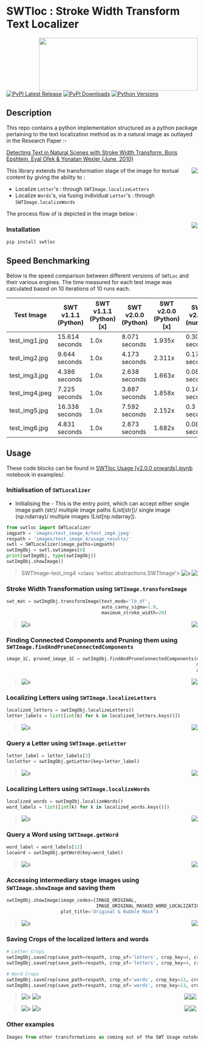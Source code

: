 # SWTloc : Stroke Width Transform Text Localizer
<img style="float: right;" src="swtloc/images/logo.png" height=139 width=418 align="right">

[![PyPI Latest Release](https://img.shields.io/pypi/v/swtloc)](https://pypi.org/project/swtloc/)
[![PyPI Downloads](https://img.shields.io/pypi/dm/swtloc)](https://pypi.org/project/swtloc/)
[![Python Versions](https://img.shields.io/pypi/pyversions/swtloc)](https://pypi.org/project/swtloc/)

## Description

This repo contains a python implementation structured as a python package pertaining to the text localization method as in a natural image as outlayed in the Research Paper :- 

[Detecting Text in Natural Scenes with Stroke Width Transform.
Boris Epshtein, Eyal Ofek & Yonatan Wexler
(June, 2010)](https://www.microsoft.com/en-us/research/publication/detecting-text-in-natural-scenes-with-stroke-width-transform/)

<img style="float: right;" src="swtloc/static/logo.gif" align="centre">

This library extends the transformation stage of the image for textual content by giving the ability to :

- Localize `Letter`'s : through `SWTImage.localizeLetters`
- Localize `Words`'s, via fusing individual `Letter`'s : through `SWTImage.localizeWords`

The process flow of is depicted in the image below : 

<img style="float: right;" src="swtloc/static/SWTLoc_Process_Flow.png" align="centre">


### Installation 
```py
pip install swtloc
```

## Speed Benchmarking
Below is the speed comparison between different versions of ``SWTLoc`` and their various engines. The time measured for
each test image was calculated based on 10 iterations of 10 runs each.

Test Image | SWT v1.1.1 (Python) | SWT v1.1.1 (Python) [x] | SWT v2.0.0 (Python) | SWT v2.0.0 (Python) [x] | SWT v2.0.0 (numba) | SWT v2.0.0 (numba) [x]
--- | --- | --- | --- |--- |--- |--- 
test_img1.jpg | 15.614 seconds | 1.0x | 8.071 seconds | 1.935x | 0.308 seconds | 50.66x
test_img2.jpg | 9.644 seconds | 1.0x | 4.173 seconds | 2.311x | 0.176 seconds | 54.829x
test_img3.jpg | 4.386 seconds | 1.0x | 2.638 seconds | 1.663x | 0.083 seconds | 53.104x
test_img4.jpeg | 7.225 seconds | 1.0x | 3.887 seconds | 1.858x | 0.14 seconds | 51.42x
test_img5.jpg | 16.338 seconds | 1.0x | 7.592 seconds | 2.152x | 0.3 seconds | 54.405x
test_img6.jpg | 4.831 seconds | 1.0x | 2.873 seconds | 1.682x | 0.083 seconds | 57.853x


## Usage 
These code blocks can be found in [SWTloc Usage [v2.0.0 onwards].ipynb](examples/SWTloc-Usage-[v2.0.0-onwards].ipynb)
notebook in examples/.

### Initialisation of ``SWTLocalizer``
- Initialising the  - This is the entry point, which can accept either single image path (str)/
multiple image paths (List[str])/ single image (np.ndarray)/ multiple images (List[np.ndarray]).
```py
from swtloc import SWTLocalizer
imgpath = 'images/test_image_4/test_img4.jpeg'
respath = 'images/test_image_4/usage_results/'
swtl = SWTLocalizer(image_paths=imgpath)
swtImgObj = swtl.swtimages[0]
print(swtImgObj, type(swtImgObj))
swtImgObj.showImage()
```
> SWTImage-test_img4 <class 'swtloc.abstractions.SWTImage'>
> ![a](examples/images/test_image_4/usage_results/test_img4_01.jpg)
> <img style="float: right;" src="examples/images/test_image_4/usage_results/test_img4_01.jpg" align="centre">

### Stroke Width Transformation using ``SWTImage.transformImage``
```py
swt_mat = swtImgObj.transformImage(text_mode='lb_df',
                                   auto_canny_sigma=1.0,
                                   maximum_stroke_width=20)
```
> ![a](examples/images/test_image_4/usage_results/test_img4_01_02_03_04.jpg)
> <img style="float: right;" src="examples/images/test_image_4/usage_results/test_img4_01_02_03_04.jpg" align="centre">

### Finding Connected Components and Pruning them using ``SWTImage.findAndPruneConnectedComponents``
```py
image_1C, pruned_image_1C = swtImgObj.findAndPruneConnectedComponents(minimum_pixels_per_cc=50,
                                                                      maximum_pixels_per_cc=10_000,
                                                                      acceptable_aspect_ratio=0.2)
```
> ![a](examples/images/test_image_4/usage_results/test_img4_04_06_07_09.jpg)
> <img style="float: right;" src="examples/images/test_image_4/usage_results/test_img4_04_06_07_09.jpg" align="centre">

### Localizing Letters using ``SWTImage.localizeLetters``
```py
localized_letters = swtImgObj.localizeLetters()
letter_labels = list([int(k) for k in localized_letters.keys()])
```
> ![a](examples/images/test_image_4/usage_results/test_img4_11_12_13.jpg)
> <img style="float: right;" src="examples/images/test_image_4/usage_results/test_img4_11_12_13.jpg" align="centre">

### Query a Letter using ``SWTImage.getLetter``
```py
letter_label = letter_labels[3]
locletter = swtImgObj.getLetter(key=letter_label)
```
> ![a](examples/images/test_image_4/usage_results/test_img4_17_18.jpg)
> <img style="float: right;" src="examples/images/test_image_4/usage_results/test_img4_17_18.jpg" align="centre">

### Localizing Letters using ``SWTImage.localizeWords``
```py
localized_words = swtImgObj.localizeWords()
word_labels = list([int(k) for k in localized_words.keys()])
```
> ![a](examples/images/test_image_4/usage_results/test_img4_14_15_16.jpg)
> <img style="float: right;" src="examples/images/test_image_4/usage_results/test_img4_14_15_16.jpg" align="centre">

### Query a Word using ``SWTImage.getWord``
```py
word_label = word_labels[12]
locword = swtImgObj.getWord(key=word_label)
```
> ![a](examples/images/test_image_4/usage_results/test_img4_19_20.jpg)
> <img style="float: right;" src="examples/images/test_image_4/usage_results/test_img4_19_20.jpg" align="centre">

### Accessing intermediary stage images using ``SWTImage.showImage`` and saving them
```py
swtImgObj.showImage(image_codes=[IMAGE_ORIGINAL,
                                 IMAGE_ORIGINAL_MASKED_WORD_LOCALIZATIONS],
                    plot_title='Original & Bubble Mask')
```
> ![a](examples/images/test_image_4/usage_results/test_img4_01_16.jpg)
> <img style="float: right;" src="examples/images/test_image_4/usage_results/test_img4_01_16.jpg" align="centre">


### Saving Crops of the localized letters and words
```py
# Letter Crops
swtImgObj.saveCrop(save_path=respath, crop_of='letters', crop_key=4, crop_type='min_bbox', crop_on=IMAGE_ORIGINAL)
swtImgObj.saveCrop(save_path=respath, crop_of='letters', crop_key=4, crop_type='min_bbox', crop_on=IMAGE_SWT_TRANSFORMED)

# Word Crops
swtImgObj.saveCrop(save_path=respath, crop_of='words', crop_key=13, crop_type='bubble', crop_on=IMAGE_ORIGINAL)
swtImgObj.saveCrop(save_path=respath, crop_of='words', crop_key=13, crop_type='bubble', crop_on=IMAGE_SWT_TRANSFORMED)
```
> ![a](examples/images/test_image_4/usage_results/test_img4_letters-4_min_bbox_IMAGE_ORIGINAL_CROP.jpg)
> <img style="float: right;" src="examples/images/test_image_4/usage_results/test_img4_letters-4_min_bbox_IMAGE_ORIGINAL_CROP.jpg" align="left">
> ![a](examples/images/test_image_4/usage_results/test_img4_letters-4_min_bbox_IMAGE_SWT_TRANSFORMED_CROP.jpg)
> <img style="float: right;" src="examples/images/test_image_4/usage_results/test_img4_letters-4_min_bbox_IMAGE_SWT_TRANSFORMED_CROP.jpg" align="right">

> ![a](examples/images/test_image_4/usage_results/test_img4_words-13_bubble_IMAGE_ORIGINAL_CROP.jpg)
> <img style="float: right;" src="examples/images/test_image_4/usage_results/test_img4_words-13_bubble_IMAGE_ORIGINAL_CROP.jpg" align="left">
> ![a](examples/images/test_image_4/usage_results/test_img4_words-13_bubble_IMAGE_SWT_TRANSFORMED_CROP.jpg)
> <img style="float: right;" src="examples/images/test_image_4/usage_results/test_img4_words-13_bubble_IMAGE_SWT_TRANSFORMED_CROP.jpg" align="right">


### Other examples
```py
Images from other transformations as coming out of the SWT Usage notebook.
```


